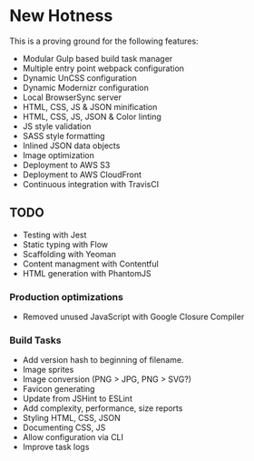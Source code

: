 # New Hotness

This is a proving ground for the following features:

- Modular Gulp based build task manager
- Multiple entry point webpack configuration
- Dynamic UnCSS configuration
- Dynamic Modernizr configuration
- Local BrowserSync server
- HTML, CSS, JS & JSON minification
- HTML, CSS, JS, JSON & Color linting
- JS style validation
- SASS style formatting
- Inlined JSON data objects
- Image optimization
- Deployment to AWS S3
- Deployment to AWS CloudFront
- Continuous integration with TravisCI

## TODO
- Testing with Jest
- Static typing with Flow
- Scaffolding with Yeoman
- Content managment with Contentful
- HTML generation with PhantomJS

### Production optimizations
- Removed unused JavaScript with Google Closure Compiler

### Build Tasks
- Add version hash to beginning of filename.
- Image sprites
- Image conversion (PNG > JPG, PNG > SVG?)
- Favicon generating
- Update from JSHint to ESLint
- Add complexity, performance, size reports
- Styling HTML, CSS, JSON
- Documenting CSS, JS
- Allow configuration via CLI
- Improve task logs
